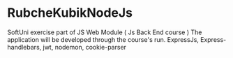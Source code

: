 # RubcheKubikNodeJs
SoftUni exercise part of JS Web Module ( Js Back End course ) 
The application will be developed through the course's run.
ExpressJs, Express-handlebars, jwt, nodemon, cookie-parser
